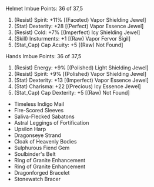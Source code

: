 Helmet
Imbue Points: 36 of 37,5
1. (Resist) Spirit: +11% [(Faceted) Vapor Shielding Jewel]
2. (Stat) Dexterity: +28 [(Perfect) Vapor Essence Jewel]
3. (Resist) Cold: +7% [(Imperfect) Icy Shielding Jewel]
4. (Skill) Insturments: +1 [(Raw) Vapor Fervor Sigil]
5. (Stat_Cap) Cap Acuity: +5 [(Raw) Not Found]

Hands
Imbue Points: 36 of 37,5
1. (Resist) Energy: +9% [(Polished) Light Shielding Jewel]
2. (Resist) Spirit: +9% [(Polished) Vapor Shielding Jewel]
3. (Stat) Dexterity: +13 [(Imperfect) Vapor Essence Jewel]
4. (Stat) Charisma: +22 [(Precious) Icy Essence Jewel]
5. (Stat_Cap) Cap Dexterity: +5 [(Raw) Not Found]

+ Timeless Indigo Mail
+ Fire-Scored Sleeves
+ Saliva-Flecked Sabatons
+ Astral Leggings of Fortification
+ Upsilon Harp
+ Dragonseye Strand
+ Cloak of Heavenly Bodies
+ Sulphurous Fiend Gem
+ Soulbinder's Belt
+ Ring of Granite Enhancement
+ Ring of Granite Enhancement
+ Dragonforged Bracelet
+ Stonewatch Bracer
